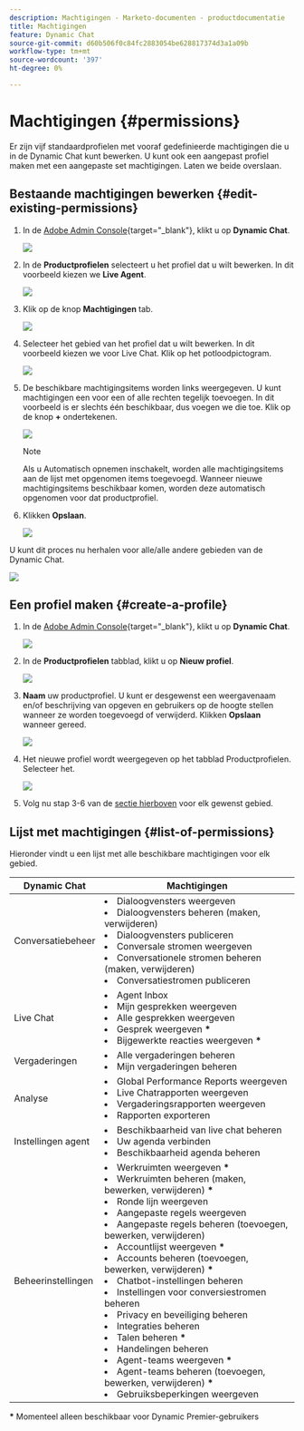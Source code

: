 ```yaml
---
description: Machtigingen - Marketo-documenten - productdocumentatie
title: Machtigingen
feature: Dynamic Chat
source-git-commit: d60b506f0c84fc2883054be628817374d3a1a09b
workflow-type: tm+mt
source-wordcount: '397'
ht-degree: 0%

---
```


# Machtigingen {#permissions}

Er zijn vijf standaardprofielen met vooraf gedefinieerde machtigingen die u in de Dynamic Chat kunt bewerken. U kunt ook een aangepast profiel maken met een aangepaste set machtigingen. Laten we beide overslaan.

## Bestaande machtigingen bewerken {#edit-existing-permissions}

1. In de [Adobe Admin Console](https://adminconsole.adobe.com/){target="_blank"}, klikt u op **Dynamic Chat**.

   ![](assets/permissions-1.png)

1. In de **Productprofielen** selecteert u het profiel dat u wilt bewerken. In dit voorbeeld kiezen we **Live Agent**.

   ![](assets/permissions-2.png)

1. Klik op de knop **Machtigingen** tab.

   ![](assets/permissions-3.png)

1. Selecteer het gebied van het profiel dat u wilt bewerken. In dit voorbeeld kiezen we voor Live Chat. Klik op het potloodpictogram.

   ![](assets/permissions-4.png)

1. De beschikbare machtigingsitems worden links weergegeven. U kunt machtigingen een voor een of alle rechten tegelijk toevoegen. In dit voorbeeld is er slechts één beschikbaar, dus voegen we die toe. Klik op de knop **+** ondertekenen.

   ![](assets/permissions-5.png)

   >[!NOTE]
   >
   >Als u Automatisch opnemen inschakelt, worden alle machtigingsitems aan de lijst met opgenomen items toegevoegd. Wanneer nieuwe machtigingsitems beschikbaar komen, worden deze automatisch opgenomen voor dat productprofiel.

1. Klikken **Opslaan**.

   ![](assets/permissions-6.png)

U kunt dit proces nu herhalen voor alle/alle andere gebieden van de Dynamic Chat.

![](assets/permissions-7.png)

## Een profiel maken {#create-a-profile}

1. In de [Adobe Admin Console](https://adminconsole.adobe.com/){target="_blank"}, klikt u op **Dynamic Chat**.

   ![](assets/permissions-8.png)

1. In de **Productprofielen** tabblad, klikt u op **Nieuw profiel**.

   ![](assets/permissions-9.png)

1. **Naam** uw productprofiel. U kunt er desgewenst een weergavenaam en/of beschrijving van opgeven en gebruikers op de hoogte stellen wanneer ze worden toegevoegd of verwijderd. Klikken **Opslaan** wanneer gereed.

   ![](assets/permissions-10.png)

1. Het nieuwe profiel wordt weergegeven op het tabblad Productprofielen. Selecteer het.

   ![](assets/permissions-11.png)

1. Volg nu stap 3-6 van de [sectie hierboven](#edit-existing-permissions) voor elk gewenst gebied.


## Lijst met machtigingen {#list-of-permissions}

Hieronder vindt u een lijst met alle beschikbare machtigingen voor elk gebied.

<table>
<thead>
  <tr>
    <th style="width:30%">Dynamic Chat</th>
    <th>Machtigingen</th>
  </tr>
</thead>
<tbody>
  <tr>
    <td>Conversatiebeheer</td>
    <td><li>Dialoogvensters weergeven</li>
    <li>Dialoogvensters beheren (maken, verwijderen)</li>
    <li>Dialoogvensters publiceren</li>
    <li>Conversale stromen weergeven</li>
    <li>Conversationele stromen beheren (maken, verwijderen)</li>
    <li>Conversatiestromen publiceren</li></td>
  </tr>
  <tr>
    <td>Live Chat</td>
    <td><li>Agent Inbox</li>
    <li>Mijn gesprekken weergeven</li>
    <li>Alle gesprekken weergeven</li>
    <li>Gesprek weergeven <b>*</b></li>
    <li>Bijgewerkte reacties weergeven <b>*</b></li></td>
  </tr>
  <tr>
    <td>Vergaderingen</td>
    <td><li>Alle vergaderingen beheren</li>
    <li>Mijn vergaderingen beheren</li></td>
  </tr>
  <tr>
    <td>Analyse</td>
    <td><li>Global Performance Reports weergeven</li>
    <li>Live Chatrapporten weergeven</li>
    <li>Vergaderingsrapporten weergeven</li>
    <li>Rapporten exporteren</li></td>
  </tr>
  <tr>
    <td>Instellingen agent</td>
    <td><li>Beschikbaarheid van live chat beheren</li>
    <li>Uw agenda verbinden</li>
    <li>Beschikbaarheid agenda beheren</li></td>
  </tr>
  <tr>
    <td>Beheerinstellingen</td>
    <td><li>Werkruimten weergeven <b>*</b></li>
    <li>Werkruimten beheren (maken, bewerken, verwijderen) <b>*</b></li>
    <li>Ronde lijn weergeven</li>
    <li>Aangepaste regels weergeven</li>
    <li>Aangepaste regels beheren (toevoegen, bewerken, verwijderen)</li>
    <li>Accountlijst weergeven <b>*</b></li>
    <li>Accounts beheren (toevoegen, bewerken, verwijderen) <b>*</b></li>
    <li>Chatbot-instellingen beheren</li>
    <li>Instellingen voor conversiestromen beheren</li>
    <li>Privacy en beveiliging beheren</li>
    <li>Integraties beheren</li>
    <li>Talen beheren <b>*</b></li>
    <li>Handelingen beheren</li>
    <li>Agent-teams weergeven <b>*</b></li>
    <li>Agent-teams beheren (toevoegen, bewerken, verwijderen) <b>*</b></li>
    <li>Gebruiksbeperkingen weergeven</li></td>
  </tr>
</tbody>
</table>

**&#42;** Momenteel alleen beschikbaar voor Dynamic Premier-gebruikers
